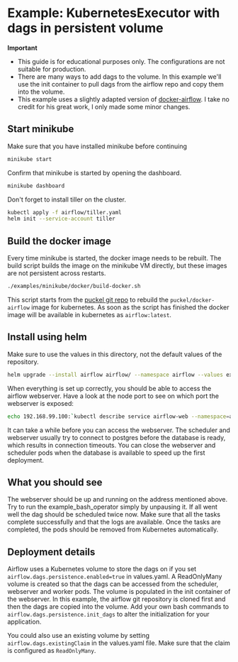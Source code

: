 # Example: KubernetesExecutor with dags in persistent volume

__Important__

- This guide is for educational purposes only. 
The configurations are not suitable for production.
- There are many ways to add dags to the volume.
In this example we'll use the init container to pull dags from the airflow repo and copy them into the volume.
- This example uses a slightly adapted version of [docker-airflow](https://github.com/puckel/docker-airflow).
I take no credit for his great work, I only made some minor changes.

## Start minikube

Make sure that you have installed minikube before continuing

```bash
minikube start
```

Confirm that minikube is started by opening the dashboard.

```bash
minikube dashboard
```

Don't forget to install tiller on the cluster.

```bash
kubectl apply -f airflow/tiller.yaml
helm init --service-account tiller
```

## Build the docker image

Every time minikube is started, the docker image needs to be rebuilt.
The build script builds the image on the minikube VM directly,
but these images are not persistent across restarts.

```bash
./examples/minikube/docker/build-docker.sh
```

This script starts from the [puckel git repo](https://github.com/puckel/docker-airflow) to rebuild
the `puckel/docker-airflow` image for kubernetes. 
As soon as the script has finished the docker image will be available in kubernetes as `airflow:latest`.

## Install using helm

Make sure to use the values in this directory, not the default values of the repository.

```bash
helm upgrade --install airflow airflow/ --namespace airflow --values examples/minikube/dags-volume/values.yaml
```

When everything is set up correctly, you should be able to access the airflow webserver.
Have a look at the node port to see on which port the webserver is exposed:

```bash
echo 192.168.99.100:`kubectl describe service airflow-web --namespace=airflow | grep NodePort | sed -n 's/.*web  \([0-9]\+\)\/TCP/\1/p' `
```

It can take a while before you can access the webserver. 
The scheduler and webserver usually try to connect to postgres before the database is ready,
which results in connection timeouts. 
You can close the webserver and scheduler pods when the database is available to speed up the
first deployment.

## What you should see

The webserver should be up and running on the address mentioned above.
Try to run the example_bash_operator simply by unpausing it. 
If all went well the dag should be scheduled twice now.
Make sure that all the tasks complete successfully and that the logs are available.
Once the tasks are completed, the pods should be removed from Kubernetes automatically.

## Deployment details

Airflow uses a Kubernetes volume to store the dags on if you set `airflow.dags.persistence.enabled=true` in values.yaml.
A ReadOnlyMany volume is created so that the dags can be accessed from the scheduler, webserver and worker pods.
The volume is populated in the init container of the webserver.
In this example, the airflow git repository is cloned first and then the dags are copied into the volume.
Add your own bash commands to `airflow.dags.persistence.init_dags` to alter the initialization for your application.

You could also use an existing volume by setting `airflow.dags.existingClaim` in the values.yaml file.
Make sure that the claim is configured as `ReadOnlyMany`.
